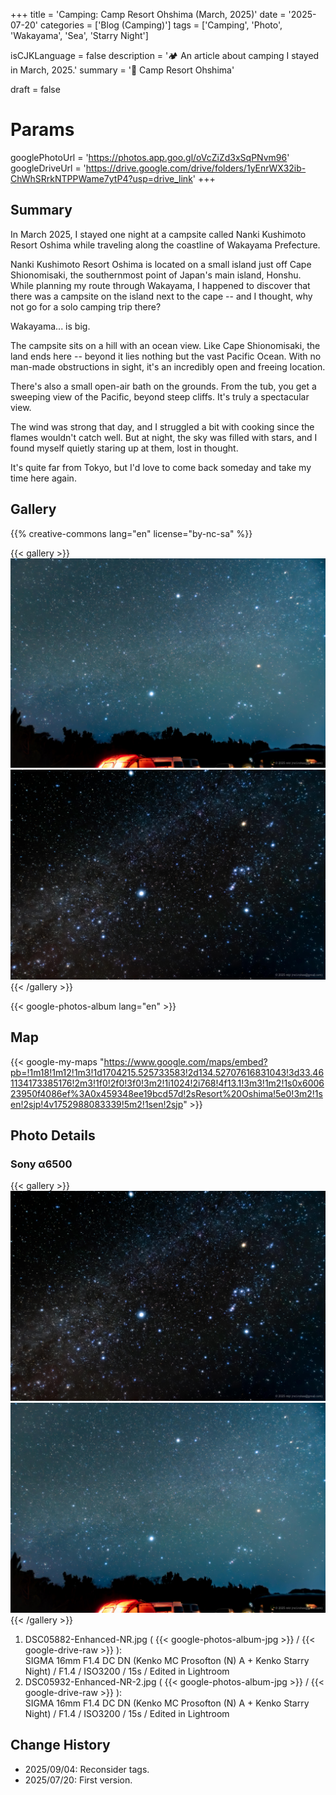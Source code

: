 +++
title = 'Camping: Camp Resort Ohshima (March, 2025)'
date = '2025-07-20'
categories = ['Blog (Camping)']
tags = ['Camping', 'Photo', 'Wakayama', 'Sea', 'Starry Night']

isCJKLanguage = false
description = '🏕️ An article about camping I stayed in March, 2025.'
summary = '📍 Camp Resort Ohshima'

draft = false

# Params
googlePhotoUrl = 'https://photos.app.goo.gl/oVcZiZd3xSqPNvm96'
googleDriveUrl = 'https://drive.google.com/drive/folders/1yEnrWX32ib-ChWhSRrkNTPPWame7ytP4?usp=drive_link'
+++


## Summary

In March 2025, I stayed one night at a campsite called Nanki Kushimoto Resort
Oshima while traveling along the coastline of Wakayama Prefecture.

Nanki Kushimoto Resort Oshima is located on a small island just off Cape
Shionomisaki, the southernmost point of Japan's main island, Honshu.
While planning my route through Wakayama, I happened to discover that there was
a campsite on the island next to the cape -- and I thought, why not go for a
solo camping trip there?

Wakayama... is big.

The campsite sits on a hill with an ocean view.
Like Cape Shionomisaki, the land ends here -- beyond it lies nothing but the
vast Pacific Ocean.
With no man-made obstructions in sight, it's an incredibly open and freeing
location.

There's also a small open-air bath on the grounds.
From the tub, you get a sweeping view of the Pacific, beyond steep cliffs.
It's truly a spectacular view.

The wind was strong that day, and I struggled a bit with cooking since the
flames wouldn't catch well.
But at night, the sky was filled with stars, and I found myself quietly staring
up at them, lost in thought.

It's quite far from Tokyo, but I'd love to come back someday and take my time
here again.


## Gallery

{{% creative-commons lang="en" license="by-nc-sa" %}}

{{< gallery >}}
<img src="DSC05932-Enhanced-NR-2.jpg" alt="DSC05932-Enhanced-NR-2.jpg" class="grid-w50" />
<img src="DSC05882-Enhanced-NR.jpg" alt="DSC05882-Enhanced-NR.jpg" class="grid-w50" />
{{< /gallery >}}

{{< google-photos-album lang="en" >}}


## Map

{{< google-my-maps "https://www.google.com/maps/embed?pb=!1m18!1m12!1m3!1d1704215.525733583!2d134.52707616831043!3d33.461134173385176!2m3!1f0!2f0!3f0!3m2!1i1024!2i768!4f13.1!3m3!1m2!1s0x600623950f4086ef%3A0x459348ee19bcd57d!2sResort%20Oshima!5e0!3m2!1sen!2sjp!4v1752988083339!5m2!1sen!2sjp" >}}


## Photo Details

### Sony α6500

{{< gallery >}}
<img src="DSC05882-Enhanced-NR.jpg" alt="DSC05882-Enhanced-NR.jpg" class="grid-w50" />
<img src="DSC05932-Enhanced-NR-2.jpg" alt="DSC05932-Enhanced-NR-2.jpg" class="grid-w50" />
{{< /gallery >}}

1. DSC05882-Enhanced-NR.jpg ( {{< google-photos-album-jpg >}} / {{< google-drive-raw >}} ):  
   SIGMA 16mm F1.4 DC DN (Kenko MC Prosofton (N) A + Kenko Starry Night) / F1.4 / ISO3200 / 15s / Edited in Lightroom
1. DSC05932-Enhanced-NR-2.jpg ( {{< google-photos-album-jpg >}} / {{< google-drive-raw >}} ):  
   SIGMA 16mm F1.4 DC DN (Kenko MC Prosofton (N) A + Kenko Starry Night) / F1.4 / ISO3200 / 15s / Edited in Lightroom


## Change History

- 2025/09/04: Reconsider tags.
- 2025/07/20: First version.
